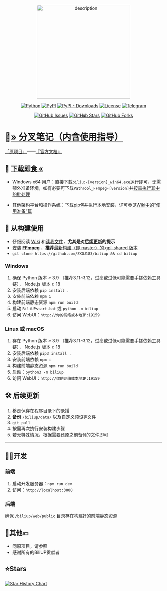 <div align="center">
  <img src="https://docs.biliup.me/home.png" alt="description" width="300" height="300"/>
</div>

<div align="center">

[![Python](https://img.shields.io/badge/python-3.9%2B-blue)](http://www.python.org/download)
[![PyPI](https://img.shields.io/pypi/v/biliup)](https://pypi.org/project/biliup)
[![PyPI - Downloads](https://img.shields.io/pypi/dm/biliup)](https://pypi.org/project/biliup)
[![License](https://img.shields.io/github/license/biliup/biliup)](https://github.com/biliup/biliup/blob/master/LICENSE)
[![Telegram](https://img.shields.io/badge/Telegram-Group-blue.svg?logo=telegram)](https://t.me/+IkpIABHqy6U0ZTQ5)

[![GitHub Issues](https://img.shields.io/github/issues/biliup/biliup?label=Issues)](https://github.com/biliup/biliup/issues)
[![GitHub Stars](https://img.shields.io/github/stars/biliup/biliup)](https://github.com/biliup/biliup/stargazers)
[![GitHub Forks](https://img.shields.io/github/forks/biliup/biliup)](https://github.com/biliup/biliup/network)
</div>


# 📜[» 分叉笔记（内含使用指导） ](https://github.com/ZXGU183/biliup/wiki)

[「原项目」](https://github.com/biliup/biliup)——[『官方文档』](https://docs.biliup.me)

## 🍱 [下载即食 «](https://github.com/ZXGU183/biliup/releases)

- Windows x64 用户：直接下载`biliup-[version]_win64.exe`运行即可，无需额外准备环境，如有必要可下载`PathTool_FFmpeg-[version]`并[按需执行其中的批处理](https://github.com/ZXGU183/biliup/wiki/%E6%A8%A1%E6%9D%BF#%E8%B7%AF%E5%BE%84%E5%8F%98%E9%87%8F%E5%A4%84%E7%90%86%E6%A8%A1%E6%9D%BF)

- 其他架构平台和操作系统：下载pip包并执行本地安装，详可参见[Wiki中的“使用准备”篇](https://github.com/ZXGU183/biliup/wiki/%E4%BD%BF%E7%94%A8%E5%87%86%E5%A4%87)

## 🚀 从构建使用

- 仔细阅读 [Wiki](https://github.com/ZXGU183/biliup/wiki) 和[读我文件](https://github.com/ZXGU183/biliup/blob/master/README.md)，**尤其是对[后续更新](https://github.com/ZXGU183/biliup?tab=readme-ov-file#%EF%B8%8F-%E5%90%8E%E7%BB%AD%E6%9B%B4%E6%96%B0)的提示**
- [安装](https://zhuanlan.zhihu.com/p/662421567)  [**FFmpeg**](https://ffmpeg.org/) ，**推荐**[最新构建（即 master）的 gpl-shared 版本](https://github.com/BtbN/FFmpeg-Builds/releases)
- `git clone https://github.com/ZXGU183/biliup && cd biliup`

### Windows
1. 确保 Python 版本 ≥ 3.9 （推荐3.11~3.12，过高或过低可能需要手搓依赖工具链）， Node.js 版本 ≥ 18
2. 安装后端依赖 `pip install .`
3. 安装前端依赖 `npm i`
4. 构建前端静态资源 `npm run build`
5. 启动 `BiliUPstart.bat` 或 `python -m biliup`
6. 访问 WebUI：`http://你的网络或本地IP:19159`

### Linux 或 macOS
1. 存在 Python 版本 ≥ 3.9 （推荐3.11~3.12，过高或过低可能需要手搓依赖工具链）， Node.js 版本 ≥ 18
2. 安装后端依赖 `pip3 install .`
3. 安装前端依赖 `npm i`
4. 构建前端静态资源 `npm run build`
5. 启动：`python3 -m biliup`
6. 访问 WebUI：`http://你的网络或本地IP:19159`

## 🛠️ 后续更新
1. 移走保存在程序目录下的录播
2. **备份** `/biliup/data/` 以及自定义预设等文件
3. `git pull`
4. 按需再次执行安装构建步骤
5. 若无特殊情况，根据需要还原之前备份的文件即可

---

## 🧑‍💻开发

### 前端

1. 启动开发服务器：`npm run dev`
2. 访问：`http://localhost:3000`

### 后端

确保 `/biliup/web/public` 目录存在构建好的前端静态资源

## 🤝其他💴
* 同原项目，请参照
* 感谢所有的BiliUP贡献者

## ⭐Stars
[![Star History Chart](https://api.star-history.com/svg?repos=biliup/biliup&type=Date)](https://star-history.com/#biliup/biliup&Date)
